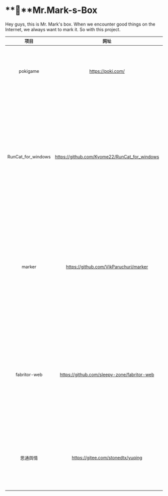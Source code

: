 # **👋**Mr.Mark-s-Box

Hey guys, this is Mr. Mark's box. When we encounter good things on the Internet, we always want to mark it. So with this project.

|        项目        |                     网址                      |                             描述                             |                             备注                             |
| :----------------: | :-------------------------------------------: | :----------------------------------------------------------: | :----------------------------------------------------------: |
|      pokigame      |               https://poki.com/               | 在线小游戏网站。很多童年4399的小游戏都能玩到，无需注册/登录。 |                             null                             |
| RunCat_for_windows | https://github.com/Kyome22/RunCat_for_windows | 在 Windows 任务栏飞奔的“小猫”。这是一个用 C# 写的小工具，它会在 Windows 任务栏显示一只奔跑的小猫动画，CPU 使用率越高它跑得越快。![runcat_demo](README/runcat_demo.gif) |                   奔跑的小猫？别太可爱啊！                   |
|       marker       |    https://github.com/VikParuchuri/marker     |               快速准确地将 PDF 转换为 Markdown               | 这类项目挺多的，office文件转markdown一直是我关注的话题，因为目前来说没有特别完美的解决方案（都需要后续微调）。有机会试试 |
|    fabritor-web    |  https://github.com/sleepy-zone/fabritor-web  | 一款基于 fabricjs 的开源创意图片编辑器，旨在让开发者快速构建属于自己的图片编辑器。可应用于海报设计、小红书公众号封面设计、banner 设计等场景。 |                             null                             |
|      思通舆情      |       https://gitee.com/stonedtx/yuqing       | 一款开源免费的舆情系统![image-20240605160157175](README/image-20240605160157175.png)![image-20240605160226739](README/image-20240605160226739.png) | 开源的舆情系统，看着挺不错的，感觉很多类似产品都是套的这个壳子 |
|                    |                                               |                                                              |                                                              |
|                    |                                               |                                                              |                                                              |
|                    |                                               |                                                              |                                                              |
|                    |                                               |                                                              |                                                              |

